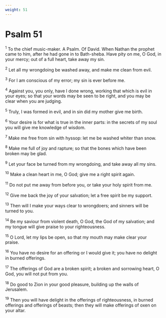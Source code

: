 ```yaml
---
weight: 51
---
```


# Psalm 51

<sup>1</sup> To the chief music-maker. A Psalm. Of David. When Nathan the prophet came to him, after he had gone in to Bath-sheba. Have pity on me, O God, in your mercy; out of a full heart, take away my sin. 

<sup>2</sup> Let all my wrongdoing be washed away, and make me clean from evil. 

<sup>3</sup> For I am conscious of my error; my sin is ever before me. 

<sup>4</sup> Against you, you only, have I done wrong, working that which is evil in your eyes; so that your words may be seen to be right, and you may be clear when you are judging. 

<sup>5</sup> Truly, I was formed in evil, and in sin did my mother give me birth. 

<sup>6</sup> Your desire is for what is true in the inner parts: in the secrets of my soul you will give me knowledge of wisdom. 

<sup>7</sup> Make me free from sin with hyssop: let me be washed whiter than snow. 

<sup>8</sup> Make me full of joy and rapture; so that the bones which have been broken may be glad. 

<sup>9</sup> Let your face be turned from my wrongdoing, and take away all my sins. 

<sup>10</sup> Make a clean heart in me, O God; give me a right spirit again. 

<sup>11</sup> Do not put me away from before you, or take your holy spirit from me. 

<sup>12</sup> Give me back the joy of your salvation; let a free spirit be my support. 

<sup>13</sup> Then will I make your ways clear to wrongdoers; and sinners will be turned to you. 

<sup>14</sup> Be my saviour from violent death, O God, the God of my salvation; and my tongue will give praise to your righteousness. 

<sup>15</sup> O Lord, let my lips be open, so that my mouth may make clear your praise. 

<sup>16</sup> You have no desire for an offering or I would give it; you have no delight in burned offerings. 

<sup>17</sup> The offerings of God are a broken spirit; a broken and sorrowing heart, O God, you will not put from you. 

<sup>18</sup> Do good to Zion in your good pleasure, building up the walls of Jerusalem. 

<sup>19</sup> Then you will have delight in the offerings of righteousness, in burned offerings and offerings of beasts; then they will make offerings of oxen on your altar. 


